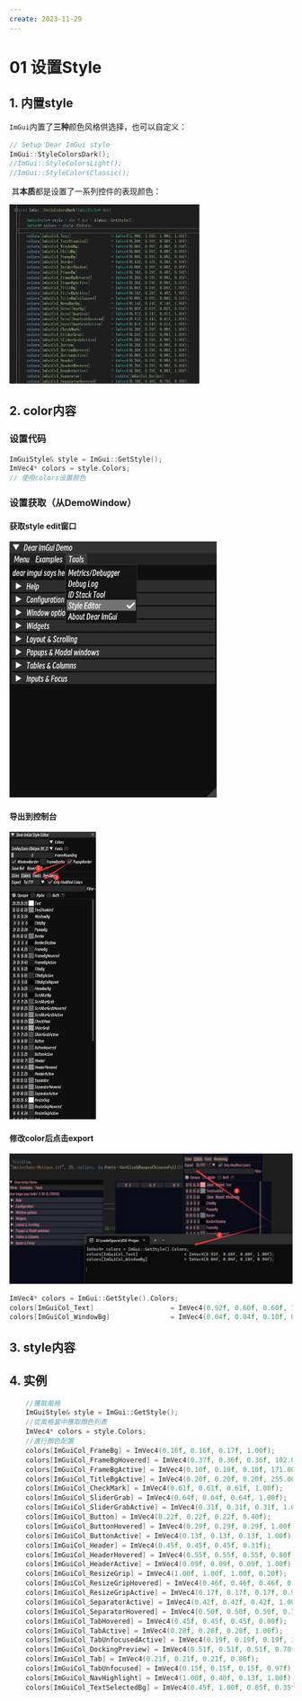```yaml
---
create: 2023-11-29
---
```

# 01 设置Style

## 1. 内置style

​	`ImGui`内置了**三种**颜色风格供选择，也可以自定义：

```C++
// Setup Dear ImGui style
ImGui::StyleColorsDark();
//ImGui::StyleColorsLight();
//ImGui::StyleColorsClassic();
```

​	其**本质**都是设置了一系列控件的表现颜色：

<img src="./assets/image-20231129125758492.png" alt="image-20231129125758492" style="zoom:33%;" />

## 2. color内容

### 设置代码

```C++
ImGuiStyle& style = ImGui::GetStyle();
ImVec4* colors = style.Colors;
// 使用colors设置颜色
```

### 设置获取（从DemoWindow）

#### 获取style edit窗口

<img src="./assets/image-20231130005729928.png" alt="image-20231130005729928" style="zoom: 67%;" />

#### 导出到控制台

<img src="./assets/image-20231130005831369.png" alt="image-20231130005831369" style="zoom:50%;" />

#### 修改color后点击export

<img src="./assets/image-20231130010539533.png" alt="image-20231130010539533" style="zoom: 50%;" />

```C++
ImVec4* colors = ImGui::GetStyle().Colors;
colors[ImGuiCol_Text]                   = ImVec4(0.92f, 0.60f, 0.60f, 1.00f);
colors[ImGuiCol_WindowBg]               = ImVec4(0.04f, 0.04f, 0.10f, 0.94f);
```

## 3. style内容

## 4. 实例

```C++
	//獲取風格
	ImGuiStyle& style = ImGui::GetStyle();
	//從風格當中獲取顏色列表
	ImVec4* colors = style.Colors;
  	//進行顏色配置
	colors[ImGuiCol_FrameBg] = ImVec4(0.16f, 0.16f, 0.17f, 1.00f);
	colors[ImGuiCol_FrameBgHovered] = ImVec4(0.37f, 0.36f, 0.36f, 102.00f);
	colors[ImGuiCol_FrameBgActive] = ImVec4(0.10f, 0.10f, 0.10f, 171.00f);
	colors[ImGuiCol_TitleBgActive] = ImVec4(0.20f, 0.20f, 0.20f, 255.00f);
	colors[ImGuiCol_CheckMark] = ImVec4(0.61f, 0.61f, 0.61f, 1.00f);
	colors[ImGuiCol_SliderGrab] = ImVec4(0.64f, 0.64f, 0.64f, 1.00f);
	colors[ImGuiCol_SliderGrabActive] = ImVec4(0.31f, 0.31f, 0.31f, 1.00f);
	colors[ImGuiCol_Button] = ImVec4(0.22f, 0.22f, 0.22f, 0.40f);
	colors[ImGuiCol_ButtonHovered] = ImVec4(0.29f, 0.29f, 0.29f, 1.00f);
	colors[ImGuiCol_ButtonActive] = ImVec4(0.13f, 0.13f, 0.13f, 1.00f);
	colors[ImGuiCol_Header] = ImVec4(0.45f, 0.45f, 0.45f, 0.31f);
	colors[ImGuiCol_HeaderHovered] = ImVec4(0.55f, 0.55f, 0.55f, 0.80f);
	colors[ImGuiCol_HeaderActive] = ImVec4(0.09f, 0.09f, 0.09f, 1.00f);
	colors[ImGuiCol_ResizeGrip] = ImVec4(1.00f, 1.00f, 1.00f, 0.20f);
	colors[ImGuiCol_ResizeGripHovered] = ImVec4(0.46f, 0.46f, 0.46f, 0.67f);
	colors[ImGuiCol_ResizeGripActive] = ImVec4(0.17f, 0.17f, 0.17f, 0.95f);
	colors[ImGuiCol_SeparatorActive] = ImVec4(0.42f, 0.42f, 0.42f, 1.00f);
	colors[ImGuiCol_SeparatorHovered] = ImVec4(0.50f, 0.50f, 0.50f, 0.78f);
	colors[ImGuiCol_TabHovered] = ImVec4(0.45f, 0.45f, 0.45f, 0.80f);
	colors[ImGuiCol_TabActive] = ImVec4(0.28f, 0.28f, 0.28f, 1.00f);
	colors[ImGuiCol_TabUnfocusedActive] = ImVec4(0.19f, 0.19f, 0.19f, 1.00f);
	colors[ImGuiCol_DockingPreview] = ImVec4(0.51f, 0.51f, 0.51f, 0.70f);
	colors[ImGuiCol_Tab] = ImVec4(0.21f, 0.21f, 0.21f, 0.86f);
	colors[ImGuiCol_TabUnfocused] = ImVec4(0.15f, 0.15f, 0.15f, 0.97f);
	colors[ImGuiCol_NavHighlight] = ImVec4(1.00f, 0.40f, 0.13f, 1.00f);
	colors[ImGuiCol_TextSelectedBg] = ImVec4(0.45f, 1.00f, 0.85f, 0.35f);
```

